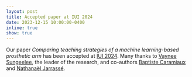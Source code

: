 ```yaml
---
layout: post
title: Accepted paper at IUI 2024
date: 2023-12-15 10:00:00-0400
inline: true
show: true
---
```


Our paper *Comparing teaching strategies of a machine learning-based prosthetic arm* has been accepted at [IUI 2024](https://iui.acm.org/2024/). Many thanks to [Vaynee Sungeelee](https://hci.isir.upmc.fr/people/vaynee-sungeelee/), the leader of the research, and co-authors [Baptiste Caramiaux](https://baptistecaramiaux.com/) and [Nathanaël Jarrassé](https://www.n-jarrasse.fr/).